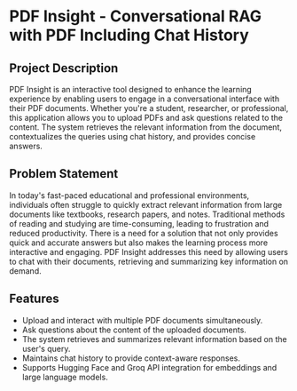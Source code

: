 # PDF Insight - Conversational RAG with PDF Including Chat History

## Project Description

PDF Insight is an interactive tool designed to enhance the learning experience by enabling users to engage in a conversational interface with their PDF documents. Whether you're a student, researcher, or professional, this application allows you to upload PDFs and ask questions related to the content. The system retrieves the relevant information from the document, contextualizes the queries using chat history, and provides concise answers.

## Problem Statement

In today's fast-paced educational and professional environments, individuals often struggle to quickly extract relevant information from large documents like textbooks, research papers, and notes. Traditional methods of reading and studying are time-consuming, leading to frustration and reduced productivity. There is a need for a solution that not only provides quick and accurate answers but also makes the learning process more interactive and engaging. PDF Insight addresses this need by allowing users to chat with their documents, retrieving and summarizing key information on demand.

## Features

- Upload and interact with multiple PDF documents simultaneously.
- Ask questions about the content of the uploaded documents.
- The system retrieves and summarizes relevant information based on the user's query.
- Maintains chat history to provide context-aware responses.
- Supports Hugging Face and Groq API integration for embeddings and large language models.


